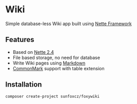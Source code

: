 # Wiki

Simple database-less Wiki app built using [Nette Framework](https://nette.org/)

## Features
* Based on [Nette 2.4](https://doc.nette.org/en/2.4/)
* File based storage, no need for database
* Write Wiki pages using [Markdown](https://commonmark.org/help/)
* [CommonMark](https://commonmark.org/) support with table extension

## Installation

```bash
composer create-project sunfoxcz/foxywiki
```
